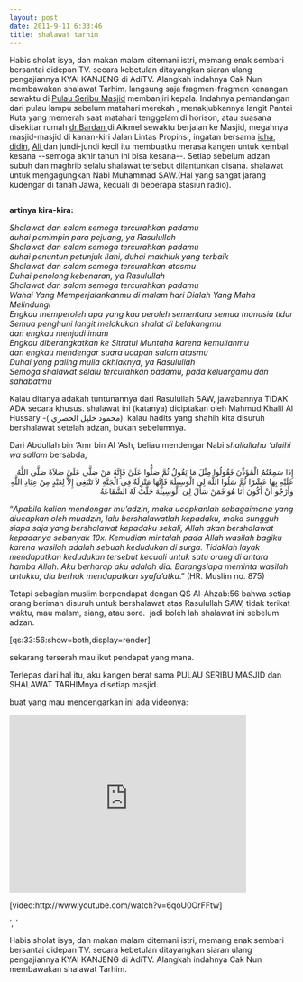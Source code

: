 ```yaml
---
layout: post
date: 2011-9-11 6:33:46
title: shalawat tarhim
---
```


Habis sholat isya, dan makan malam ditemani istri, memang enak sembari bersantai didepan TV. secara kebetulan ditayangkan siaran ulang pengajiannya KYAI KANJENG di AdiTV. Alangkah indahnya Cak Nun membawakan shalawat Tarhim. langsung saja fragmen-fragmen kenangan sewaktu di <a href="https://a-amir.web.ugm.ac.id/content/mosque">Pulau Seribu Masjid</a> membanjiri kepala.&nbsp;Indahnya pemandangan dari pulau lampu sebelum matahari merekah , menakjubkannya langit Pantai Kuta yang memerah saat matahari tenggelam di horison, atau suasana disekitar rumah <a href="https://www.facebook.com/bardansalim">dr.Bardan </a>di Aikmel sewaktu berjalan ke Masjid, megahnya masjid-masjid di kanan-kiri Jalan Lintas Propinsi, ingatan bersama <a href="https://www.facebook.com/profile.php?id=100000272565286">icha</a>, <a href="https://www.facebook.com/septarahmadi">didin</a>, <a href="https://www.facebook.com/profile.php?id=100001632797573">Ali </a>dan jundi-jundi kecil itu membuatku merasa kangen untuk kembali kesana --semoga akhir tahun ini bisa kesana--. Setiap sebelum adzan subuh dan maghrib selalu shalawat tersebut dilantunkan disana. shalawat untuk mengagungkan Nabi Muhammad SAW.(Hal yang sangat jarang kudengar di tanah Jawa, kecuali di beberapa stasiun radio).</p><p class="rtecenter"> <a href="https://3.bp.blogspot.com/_10EieQhmAls/TUutnDahTNI/AAAAAAAAAQE/pQoeGis76hQ/s1600/Tarkhim+Subuh+2.jpg"><img alt="" src="https://kajianislam.files.wordpress.com/2011/02/tarkhim-subuh-11.jpg" /></a></p><p class="rteleft"> <strong>artinya kira-kira:</strong></p><p> <em>Shalawat dan salam semoga tercurahkan padamu<br /> duhai pemimpin para pejuang, ya Rasulullah<br /> Shalawat dan salam semoga tercurahkan padamu<br /> duhai penuntun petunjuk Ilahi, duhai makhluk yang terbaik<br /> Shalawat dan salam semoga tercurahkan atasmu<br /> Duhai penolong kebenaran, ya Rasulullah<br /> Shalawat dan salam semoga tercurahkan padamu<br /> Wahai Yang Memperjalankanmu di malam hari Dialah Yang Maha Melindungi<br /> Engkau memperoleh apa yang kau peroleh sementara semua manusia tidur<br /> Semua penghuni langit melakukan shalat di belakangmu<br /> dan engkau menjadi imam<br /> Engkau diberangkatkan ke Sitratul Muntaha karena kemulianmu<br /> dan engkau mendengar suara ucapan salam atasmu<br /> Duhai yang paling mulia akhlaknya, ya Rasulullah<br /> Semoga shalawat selalu tercurahkan padamu, pada keluargamu dan sahabatmu</em></p><p class="rtejustify"> Kalau ditanya adakah tuntunannya dari Rasulullah SAW, jawabannya TIDAK ADA secara khusus. shalawat ini (katanya) diciptakan oleh Mahmud Khalil Al Hussary<span class="l"> -( محمود خليل الحصري</span>). kalau hadits yang shahih kita disuruh bershalawat setelah adzan, bukan sebelumnya.</p><p class="rtejustify"> Dari Abdullah bin &lsquo;Amr bin Al &lsquo;Ash, beliau mendengar Nabi <em>shallallahu &lsquo;alaihi wa sallam</em> bersabda,</p><p class="rtejustify" dir="RTL"> <span><span>إِذَا سَمِعْتُمُ الْمُؤَذِّنَ فَقُولُوا مِثْلَ مَا يَقُولُ ثُمَّ صَلُّوا عَلَىَّ فَإِنَّهُ مَنْ صَلَّى عَلَىَّ صَلاَةً صَلَّى اللَّهُ عَلَيْهِ بِهَا عَشْرًا ثُمَّ سَلُوا اللَّهَ لِىَ الْوَسِيلَةَ فَإِنَّهَا مَنْزِلَةٌ فِى الْجَنَّةِ لاَ تَنْبَغِى إِلاَّ لِعَبْدٍ مِنْ عِبَادِ اللَّهِ وَأَرْجُو أَنْ أَكُونَ أَنَا هُوَ فَمَنْ سَأَلَ لِىَ الْوَسِيلَةَ حَلَّتْ لَهُ الشَّفَاعَةُ</span></span></p><p class="rtejustify"> &ldquo;<em>Apabila kalian mendengar mu&rsquo;adzin, maka ucapkanlah sebagaimana yang diucapkan oleh muadzin, <span>lalu bershalawatlah kepadaku</span>, maka sungguh siapa saja yang bershalawat kepadaku sekali, Allah akan bershalawat kepadanya sebanyak 10x. Kemudian mintalah pada Allah wasilah bagiku karena wasilah adalah sebuah kedudukan di surga. Tidaklah layak mendapatkan kedudukan tersebut kecuali untuk satu orang di antara hamba Allah. Aku berharap aku adalah dia. Barangsiapa meminta wasilah untukku, dia berhak mendapatkan syafa&rsquo;atku</em>.&rdquo; (HR. Muslim no. 875)</p><p class="rtejustify"> Tetapi sebagian muslim berpendapat dengan QS Al-Ahzab:56 bahwa setiap orang beriman disuruh untuk bershalawat atas Rasulullah SAW, tidak terikat waktu, mau malam, siang, atau sore.&nbsp; jadi boleh lah shalawat ini sebelum adzan.</p><p class="rtejustify"> [qs:33:56:show=both,display=render]</p><p class="rtejustify"> sekarang terserah mau ikut pendapat yang mana.</p><p class="rtejustify"> Terlepas dari hal itu, aku kangen berat sama PULAU SERIBU MASJID dan SHALAWAT TARHIMnya disetiap masjid.</p><p class="rtejustify"> buat yang mau mendengarkan ini ada videonya:</p><iframe width="420" height="315" src="https://www.youtube.com/embed/6qoU0OrFFtw" frameborder="0" allowfullscreen></iframe>
<p class="rtejustify"> [video:http://www.youtube.com/watch?v=6qoU0OrFFtw]</p>', '<p class="rtejustify">Habis sholat isya, dan makan malam ditemani istri, memang enak sembari bersantai didepan TV. secara kebetulan ditayangkan siaran ulang pengajiannya KYAI KANJENG di AdiTV. Alangkah indahnya Cak Nun membawakan shalawat Tarhim.
